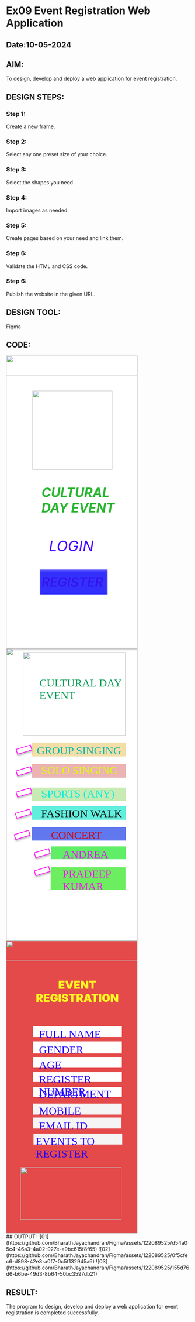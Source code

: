# Ex09 Event Registration Web Application
## Date:10-05-2024

## AIM:
To design, develop and deploy a web application for event registration.

## DESIGN STEPS:

### Step 1:
Create a new frame.

### Step 2:
Select any one preset size of your choice.

### Step 3:
Select the shapes you need.

### Step 4:
Import images as needed.

### Step 5:
Create pages based on your need and link them.

### Step 6:

Validate the HTML and CSS code.

### Step 6:

Publish the website in the given URL.

## DESIGN TOOL:
Figma

## CODE:
<div style="width: 360px; height: 800px; position: relative; background: white">
  <img style="width: 360px; height: 800px; left: 0px; top: 0px; position: absolute" src="https://via.placeholder.com/360x800" />
  <img style="width: 360px; height: 54px; left: 0px; top: 0px; position: absolute" src="https://via.placeholder.com/360x54" />
  <div style="width: 186px; height: 62px; left: 92px; top: 487px; position: absolute; mix-blend-mode: color-burn; box-shadow: 0px 4px 4px rgba(0, 0, 0, 0.25); justify-content: center; align-items: center; display: inline-flex">
    <div style="width: 186px; height: 62px; background: #00F0FF; box-shadow: 0px 4px 4px rgba(0, 0, 0, 0.25) inset"></div>
  </div>
  <div style="width: 161px; height: 53px; left: 117px; top: 496px; position: absolute; mix-blend-mode: hard-light; color: #2400FF; font-size: 40px; font-family: Inter; font-style: italic; font-weight: 400; word-wrap: break-word">LOGIN</div>
  <div style="width: 186px; height: 68px; left: 92px; top: 585px; position: absolute; mix-blend-mode: exclusion; background: rgba(249.98, 255, 4.04, 0.81); box-shadow: 0px 4px 4px rgba(0, 0, 0, 0.25) inset"></div>
  <div style="width: 176px; height: 55px; left: 97px; top: 598px; position: absolute; mix-blend-mode: color-burn; color: rgba(255, 38.27, 24.44, 0.63); font-size: 35px; font-family: Inter; font-style: italic; font-weight: 500; word-wrap: break-word">REGISTER</div>
  <img style="width: 219px; height: 216px; left: 72px; top: 96px; position: absolute" src="https://via.placeholder.com/219x216" />
  <div style="width: 214px; height: 102px; left: 97px; top: 353px; position: absolute; color: #2AB630; font-size: 35px; font-family: Inter; font-style: italic; font-weight: 700; word-wrap: break-word">CULTURAL DAY EVENT<br/></div>
</div>
<div style="width: 360px; height: 800px; position: relative; background: white; box-shadow: 0px 4px 4px rgba(0, 0, 0, 0.25) inset">
  <img style="width: 360px; height: 800px; left: 0px; top: 0px; position: absolute" src="https://via.placeholder.com/360x800" />
  <img style="width: 281px; height: 228px; left: 46px; top: 11px; position: absolute" src="https://via.placeholder.com/281x228" />
  <div style="width: 282px; height: 95px; left: 91px; top: 78px; position: absolute; color: #069C54; font-size: 30px; font-family: Kiwi Maru; font-weight: 500; word-wrap: break-word">   CULTURAL      DAY EVENT</div>
  <div style="width: 257px; height: 38px; left: 71px; top: 258px; position: absolute; background: #F3DEA7"></div>
  <div style="width: 38.79px; height: 11.64px; left: 25.50px; top: 276px; position: absolute; transform: rotate(-16.70deg); transform-origin: 0 0; box-shadow: 0px 4px 4px rgba(0, 0, 0, 0.25); border: 2px #FF10F5 solid"></div>
  <div style="width: 38.79px; height: 11.64px; left: 26px; top: 334.15px; position: absolute; transform: rotate(-16.70deg); transform-origin: 0 0; box-shadow: 0px 4px 4px rgba(0, 0, 0, 0.25); border: 2px #FF10F5 solid"></div>
  <div style="width: 257px; height: 50px; left: 84px; top: 263px; position: absolute; color: #0FB8AE; font-size: 30px; font-family: JejuHallasan; font-weight: 400; word-wrap: break-word">GROUP SINGING</div>
  <div style="width: 257px; height: 37px; left: 71px; top: 317px; position: absolute; background: #EBB3B3"></div>
  <div style="width: 257px; height: 50px; left: 96px; top: 317px; position: absolute; color: #DCFF07; font-size: 30px; font-family: JejuHallasan; font-weight: 400; word-wrap: break-word">SOLO SINGING</div>
  <div style="width: 38.79px; height: 11.64px; left: 26px; top: 392.15px; position: absolute; transform: rotate(-16.70deg); transform-origin: 0 0; box-shadow: 0px 4px 4px rgba(0, 0, 0, 0.25); border: 2px #FF10F5 solid"></div>
  <div style="width: 257px; height: 37px; left: 71px; top: 381px; position: absolute; background: #C8EBB3"></div>
  <div style="width: 257px; height: 50px; left: 96px; top: 381px; position: absolute; color: #01EEDF; font-size: 30px; font-family: JejuHallasan; font-weight: 400; word-wrap: break-word">SPORTS (ANY)</div>
  <div style="width: 38.79px; height: 11.64px; left: 24px; top: 450.15px; position: absolute; transform: rotate(-16.70deg); transform-origin: 0 0; box-shadow: 0px 4px 4px rgba(0, 0, 0, 0.25); border: 2px #FF10F5 solid"></div>
  <div style="width: 257px; height: 37px; left: 71px; top: 432px; position: absolute; background: #60EEDD"></div>
  <div style="width: 257px; height: 50px; left: 96px; top: 435px; position: absolute; color: #141515; font-size: 30px; font-family: JejuHallasan; font-weight: 400; word-wrap: break-word">FASHION WALK</div>
  <div style="width: 38.79px; height: 11.64px; left: 21px; top: 508.15px; position: absolute; transform: rotate(-16.70deg); transform-origin: 0 0; box-shadow: 0px 4px 4px rgba(0, 0, 0, 0.25); border: 2px #FF10F5 solid"></div>
  <div style="width: 257px; height: 37px; left: 71px; top: 489px; position: absolute; background: #6077EE"></div>
  <div style="width: 218px; height: 48px; left: 123px; top: 494px; position: absolute; color: #D40505; font-size: 30px; font-family: JejuHallasan; font-weight: 400; word-wrap: break-word">CONCERT</div>
  <div style="width: 38.79px; height: 11.64px; left: 76px; top: 558.15px; position: absolute; transform: rotate(-16.70deg); transform-origin: 0 0; box-shadow: 0px 4px 4px rgba(0, 0, 0, 0.25); border: 2px #FF10F5 solid"></div>
  <div style="width: 38.79px; height: 11.64px; left: 76px; top: 607.15px; position: absolute; transform: rotate(-16.70deg); transform-origin: 0 0; box-shadow: 0px 4px 4px rgba(0, 0, 0, 0.25); border: 2px #FF10F5 solid"></div>
  <div style="width: 205px; height: 35px; left: 123px; top: 542px; position: absolute; background: #60EE66"></div>
  <div style="width: 205px; height: 62px; left: 122px; top: 599px; position: absolute; background: #6CEE60"></div>
  <div style="width: 218px; height: 48px; left: 155px; top: 547px; position: absolute; color: #E616F8; font-size: 30px; font-family: JejuHallasan; font-weight: 400; word-wrap: break-word">ANDREA</div>
  <div style="width: 218px; height: 48px; left: 154.85px; top: 599.71px; position: absolute; color: #FF10F5; font-size: 30px; font-family: JejuHallasan; font-weight: 400; word-wrap: break-word">PRADEEP KUMAR</div>
</div>
<div style="width: 360px; height: 800px; position: relative; background: #E44A4A">
  <img style="width: 360px; height: 800px; left: 0px; top: 0px; position: absolute" src="https://via.placeholder.com/360x800" />
  <img style="width: 360px; height: 54px; left: 0px; top: 0px; position: absolute" src="https://via.placeholder.com/360x54" />
  <div style="width: 260px; height: 113px; left: 65px; top: 102px; position: absolute; text-align: center; color: #FFF622; font-size: 30px; font-family: Inter; font-weight: 900; word-wrap: break-word">EVENT REGISTRATION </div>
  <div style="width: 243px; height: 30px; left: 74px; top: 233px; position: absolute; background: white"></div>
  <div style="width: 243px; height: 33px; left: 74px; top: 275px; position: absolute; background: white"></div>
  <div style="width: 243px; height: 27px; left: 74px; top: 359px; position: absolute; background: white"></div>
  <div style="width: 243px; height: 28px; left: 74px; top: 319px; position: absolute; background: white"></div>
  <div style="width: 243px; height: 27px; left: 74px; top: 400px; position: absolute; background: white"></div>
  <div style="width: 243px; height: 30px; left: 74px; top: 445px; position: absolute; background: #F5F5F5"></div>
  <img style="width: 277px; height: 143px; left: 39px; top: 619px; position: absolute" src="https://via.placeholder.com/277x143" />
  <div style="width: 243px; height: 30px; left: 73px; top: 483px; position: absolute; background: #F5F5F5"></div>
  <div style="width: 243px; height: 30px; left: 75px; top: 527px; position: absolute; background: #F5F5F5"></div>
  <div style="width: 257px; left: 90px; top: 238px; position: absolute; color: #2400FF; font-size: 30px; font-family: Just Another Hand; font-weight: 400; word-wrap: break-word">FULL NAME</div>
  <div style="width: 190px; height: 27px; left: 90px; top: 281px; position: absolute; color: #2400FF; font-size: 30px; font-family: Just Another Hand; font-weight: 400; word-wrap: break-word">GENDER</div>
  <div style="width: 257px; height: 50px; left: 90px; top: 322px; position: absolute; color: #2400FF; font-size: 30px; font-family: Just Another Hand; font-weight: 400; word-wrap: break-word">AGE</div>
  <div style="width: 257px; height: 51px; left: 90px; top: 362px; position: absolute; color: #2400FF; font-size: 30px; font-family: Just Another Hand; font-weight: 400; word-wrap: break-word">REGISTER NUMBER</div>
  <div style="width: 257px; height: 50px; left: 90px; top: 402px; position: absolute; color: #2400FF; font-size: 30px; font-family: Just Another Hand; font-weight: 400; word-wrap: break-word">DEPARTMENT</div>
  <div style="width: 257px; height: 50px; left: 90px; top: 448px; position: absolute; color: #2400FF; font-size: 30px; font-family: Just Another Hand; font-weight: 400; word-wrap: break-word">MOBILE</div>
  <div style="width: 244px; height: 26px; left: 81px; top: 531px; position: absolute; color: #2400FF; font-size: 30px; font-family: Just Another Hand; font-weight: 400; word-wrap: break-word">EVENTS TO REGISTER</div>
  <div style="width: 257px; left: 90px; top: 489px; position: absolute; color: #2400FF; font-size: 30px; font-family: Just Another Hand; font-weight: 400; word-wrap: break-word">EMAIL ID</div>
</div>
## OUTPUT:
![01](https://github.com/BharathJayachandran/Figma/assets/122089525/d54a05c4-46a3-4a02-927e-a9bc615f8f65)
![02](https://github.com/BharathJayachandran/Figma/assets/122089525/0f5cfec6-d898-42e3-a0f7-0c5f132945a6)
![03](https://github.com/BharathJayachandran/Figma/assets/122089525/155d76d6-b6be-49d3-8b64-50bc3597db21)



## RESULT:
The program to design, develop and deploy a web application for event registration is completed successfully.
